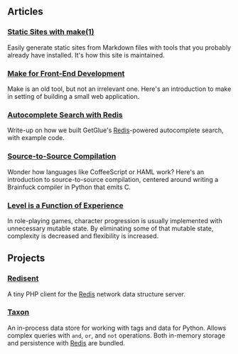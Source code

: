 ## Articles

### [Static Sites with make(1)][static-sites-with-make]

Easily generate static sites from Markdown files with tools that you probably already have installed.
It's how this site is maintained.

### [Make for Front-End Development][make-for-front-end-development]

Make is an old tool,
but not an irrelevant one.
Here's an introduction to make in setting of building a small web application.

### [Autocomplete Search with Redis][autocomplete-search-with-redis]

Write-up on how we built GetGlue's [Redis][redis]-powered autocomplete search, with example code.

### [Source-to-Source Compilation][source-to-source-compilation]

Wonder how languages like CoffeeScript or HAML work?
Here's an introduction to source-to-source compilation,
centered around writing a Brainfuck compiler in Python that emits C.

[autocomplete-search-with-redis]: http://engineering.getglue.com/post/36667374830/autocomplete-search-with-redis
[level-is-a-function-of-experience]: /articles/level-is-a-function-of-experience.html
[make-for-front-end-development]: /articles/make-for-front-end-development.html
[source-to-source-compilation]: /articles/2012-03-30-source-to-source-compilation.html
[static-sites-with-make]: /articles/static-sites-with-make.html

### [Level is a Function of Experience][level-is-a-function-of-experience]

In role-playing games,
character progression is usually implemented with unnecessary mutable state.
By eliminating some of that mutable state,
complexity is decreased and flexibility is increased.

## Projects

### [Redisent][redisent]

A tiny PHP client for the [Redis][redis] network data structure server.

### [Taxon][taxon]

An in-process data store for working with tags and data for Python.
Allows complex queries with `and`, `or`, and `not` operations.
Both in-memory storage and persistence with [Redis][redis] are bundled.

[fuelphp]: http://fuelphp.com/
[laravel]: http://laravel.com/
[laravel-redis]: http://forrst.com/posts/Meet_Laravel_2_0_A_Beautiful_PHP_Framework_For-rTm
[redis]: http://redis.io
[redisent]: http://jdp.github.io/redisent/
[taxon]: http://jdp.github.io/taxon/
